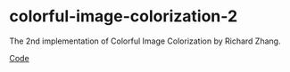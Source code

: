 # colorful-image-colorization-2
The 2nd implementation of Colorful Image Colorization by Richard Zhang.

[Code](https://github.com/foamliu/Character-Coloring)